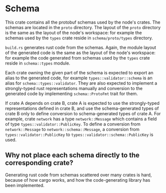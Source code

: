 # Schema

This crate contains all the protobuf schemas used by the node's crates.
The schemas are located in the `proto` directory.
The layout of the `proto` directory is the same as the layout of the node's
workspace: for example the schemas used by the `types` crate reside in
`schema/proto/types` directory.

`build.rs` generates rust code from the schemas.
Again, the module layout of the generated code is the same as the layout of
the node's workspace: for example the code generated from schemas used by the `types` crate
reside in `schema::types` module.

Each crate owning the given part of the schema is expected to export an alias to
the generated code, for example `types::validator::schema` is an alias for `schema::types::validator`.
They are also expected to implement a strongly-typed rust representations manually and conversion to
the generated code by implementing `schema::ProtoFmt` trait for them.

If crate A depends on crate B, crate A is expected to use the strongly-typed representations defined in crate B,
and use the schema-generated types of crate B only to define conversion to schema-generated types of crate A.
For example, crate `network` has a type `network::Message` which contains a field of type `types::validator::PublicKey`.
To define a conversion from `network::Message` to `network::schema::Message`, a conversion
from `types::validator::PublicKey` to `types::validator::schema::PublicKey` is used.

## Why not place each schema directly to the corresponding crate?

Generating rust code from schemas scattered over many crates is hard,
because of how cargo works, and how the code-generating library has been
implemented.
